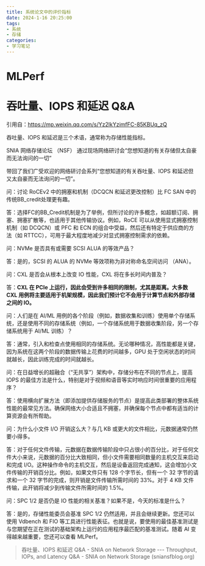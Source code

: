 ```yaml
---
title: 系统论文中的评价指标
date: 2024-1-16 20:25:00
tags: 
- 系统
- 存储
categories:
- 学习笔记
---
```


# MLPerf







# 吞吐量、IOPS 和延迟 Q&A

引用自：https://mp.weixin.qq.com/s/Yz2lkYzimfFC-85KBUq_zQ

吞吐量、IOPS 和延迟是三个术语，通常称为存储性能指标。



SNIA 网络存储论坛 （NSF） 通过现场网络研讨会“您想知道的有关存储但太自豪而无法询问的一切”

带回了我们广受欢迎的网络研讨会系列“您想知道的有关吞吐量、IOPS 和延迟但又太自豪而无法询问的一切”。



问：讨论 RoCEv2 中的拥塞和机制（DCQCN 和延迟更改控制）比 FC SAN 中的传统BB_credit处理更有趣。

答：选择FC的BB_Credit机制是为了举例，但所讨论的许多概念，如超额订阅、拥塞、拥塞扩散等，也适用于其他传输协议。例如，RoCE 可以从使用显式拥塞控制机制（如 DCQCN）或 PFC 和 ECN 的组合中受益，然后还有特定于供应商的方法（如 RTTCC），可用于最大程度地减少对显式拥塞控制需求的依赖。



问：NVMe 是否具有或需要 SCSI ALUA 的等效产品？

答：是的，SCSI 的 ALUA 的 NVMe 等效项称为非对称命名空间访问 （ANA）。



问：CXL 是否会从根本上改变 IO 性能，CXL 将在多长时间内普及？

答：**CXL 在 PCIe 上运行，因此会受到许多相同的限制，尤其是距离。大多数 CXL 用例将主要适用于机架规模，因此我们预计它不会用于计算节点和外部存储之间的 IO。**



问：人们是在 AI/ML 用例的各个阶段（例如，数据收集和训练）使用单个存储系统，还是使用不同的存储系统（例如，一个存储系统用于数据收集阶段，另一个存储系统用于 AI/ML 训练）？

答：通常，引入和检查点使用相同的存储系统。无论哪种情况，高性能都是关键，因为系统在这两个阶段的数据传输上花费的时间越多，GPU 处于空闲状态的时间就越长，因此训练完成的时间就越长。



问：在日益增长的超融合（“无共享”）架构中，存储分布在不同的节点上，提高 IOPS 的最佳方法是什么，特别是对于视频和语音等实时响应时间很重要的应用程序？

答：使用横向扩展方法（即添加提供存储服务的节点）是提高此类部署的整体系统性能的最常见方法。确保网络大小合适且不拥塞，并确保每个节点中都有适当的计算资源会有所帮助。



问：为什么小文件 I/O 开销这么大？与几 KB 或更大的文件相比，元数据通常仍然要小得多。

答：对于任何文件传输，元数据在数据传输阶段中只占很小的百分比，对于任何文件大小来说，元数据的百分比大致相同，但小文件需要相同数量的主机交互来启动和完成 I/O。这种操作命令的主机交互，然后是设备返回完成通知，这会增加小文件传输的开销百分比。例如，如果文件只有 128 个字节长，但有一个 32 字节的请求和一个 32 字节的完成，则开销是文件传输所需时间的 33%。对于 4 KB 文件传输，此开销将减少到传输文件所需时间的 1.5%。



问：SPC 1/2 是否仍是 IO 性能的相关基准？如果不是，今天的标准是什么？

答：是的，存储性能委员会基准 SPC 1/2 仍然适用，并且会继续更新。您还可以使用 Vdbench 和 FIO 等工具进行性能表征。也就是说，要使用的最佳基准测试是与您期望在正在测试的基础架构上运行的应用程序最匹配的基准测试。随着 AI 变得越来越重要，您还可以查看 MLPerf。

> 吞吐量、IOPS 和延迟 Q&A - SNIA on Network Storage --- Throughput, IOPs, and Latency Q&A - SNIA on Network Storage (sniansfblog.org)

